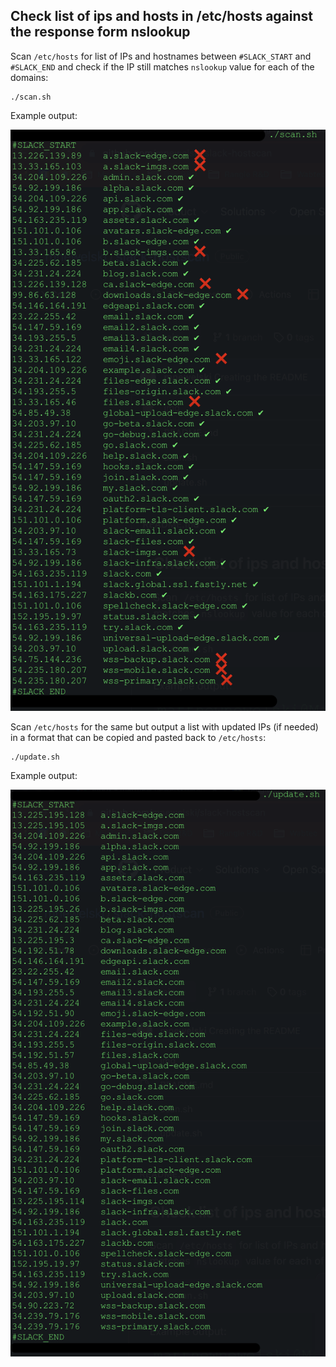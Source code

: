 ## Check list of ips and hosts in /etc/hosts against the response form nslookup
Scan `/etc/hosts` for list of IPs and hostnames between `#SLACK_START` and `#SLACK_END` and check if the IP still matches `nslookup` value for each of the domains:

    ./scan.sh

Example output:

![scan.sh output](./img/scan.png)

Scan `/etc/hosts` for the same but output a list with updated IPs (if needed) in a format that can be copied and pasted back to `/etc/hosts`:

    ./update.sh

Example output:

![update.sh output](./img/update.png)

